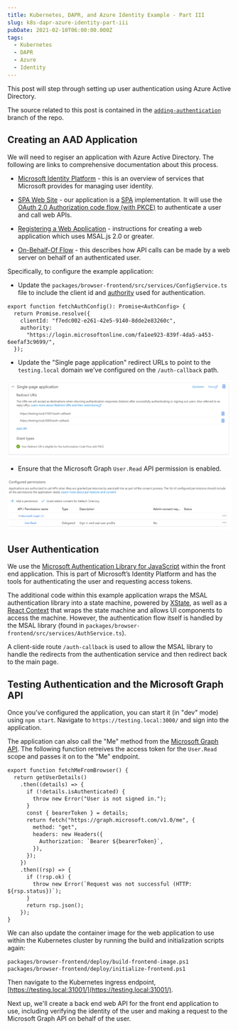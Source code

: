 ```yaml
---
title: Kubernetes, DAPR, and Azure Identity Example - Part III
slug: k8s-dapr-azure-identity-part-iii
pubDate: 2021-02-10T06:00:00.000Z
tags:
  - Kubernetes
  - DAPR
  - Azure
  - Identity
---
```


This post will step through setting up user authentication using Azure Active Directory.

The source related to this post is contained in the [`adding-authentication`](https://github.com/dfbaskin/azure-and-dapr-identity-example/tree/adding-authentication) branch of the repo.

## Creating an AAD Application

We will need to regiser an application with Azure Active Directory. The following are links to comprehensive documentation about this process.

- [Microsoft Identity Platform](https://docs.microsoft.com/en-us/azure/active-directory/develop/v2-overview) - this is an overview of services that Microsoft provides for managing user identity.

- [SPA Web Site](https://docs.microsoft.com/en-us/azure/active-directory/develop/scenario-spa-overview) - our application is a [SPA](https://developer.mozilla.org/en-US/docs/Glossary/SPA) implementation. It will use the [OAuth 2.0 Authorization code flow (with PKCE)](https://docs.microsoft.com/en-us/azure/active-directory/develop/v2-oauth2-auth-code-flow) to authenticate a user and call web APIs.

- [Registering a Web Application](https://docs.microsoft.com/en-us/azure/active-directory/develop/scenario-spa-app-registration) - instructions for creating a web application which uses MSAL.js 2.0 or greater.

- [On-Behalf-Of Flow](https://docs.microsoft.com/en-us/azure/active-directory/develop/v2-oauth2-on-behalf-of-flow) - this describes how API calls can be made by a web server on behalf of an authenticated user.

Specifically, to configure the example application:

- Update the `packages/browser-frontend/src/services/ConfigService.ts` file to include the client id and [authority](https://docs.microsoft.com/en-us/azure/active-directory/develop/msal-client-application-configuration#authority) used for authentication.

```
export function fetchAuthConfig(): Promise<AuthConfig> {
  return Promise.resolve({
    clientId: "f7edc002-e261-42e5-9140-8dde2e83260c",
    authority:
      "https://login.microsoftonline.com/fa1ee923-839f-4da5-a453-6eefaf3c9699/",
  });
```

- Update the "Single page application" redirect URLs to point to the `testing.local` domain we've configured on the `/auth-callback` path.

![Redirects](./images/authentication-redirect.png)

- Ensure that the Microsoft Graph `User.Read` API permission is enabled.

![Permissions](./images/authentication-permissions.png)

## User Authentication

We use the [Microsoft Authentication Library for JavaScript](https://github.com/AzureAD/microsoft-authentication-library-for-js#readme) within the front end application. This is part of Microsoft’s Identity Platform and has the tools for authenticating the user and requesting access tokens.

The additional code within this example application wraps the MSAL authentication library into a state machine, powered by [XState](https://xstate.js.org/docs/), as well as a [React Context](https://reactjs.org/docs/context.html) that wraps the state machine and allows UI components to access the machine. However, the authentication flow itself is handled by the MSAL library (found in `packages/browser-frontend/src/services/AuthService.ts`).

A client-side route `/auth-callback` is used to allow the MSAL library to handle the redirects from the authentication service and then redirect back to the main page.

## Testing Authentication and the Microsoft Graph API

Once you've configured the application, you can start it (in "dev" mode) using `npm start`. Navigate to `https://testing.local:3000/` and sign into the application.

The application can also call the "Me" method from the [Microsoft Graph API](https://docs.microsoft.com/en-us/graph/overview). The following function retreives the access token for the `User.Read` scope and passes it on to the "Me" endpoint.

```
export function fetchMeFromBrowser() {
  return getUserDetails()
    .then((details) => {
      if (!details.isAuthenticated) {
        throw new Error("User is not signed in.");
      }
      const { bearerToken } = details;
      return fetch("https://graph.microsoft.com/v1.0/me", {
        method: "get",
        headers: new Headers({
          Authorization: `Bearer ${bearerToken}`,
        }),
      });
    })
    .then((rsp) => {
      if (!rsp.ok) {
        throw new Error(`Request was not successful (HTTP: ${rsp.status})`);
      }
      return rsp.json();
    });
}
```

We can also update the container image for the web application to use within the Kubernetes cluster by running the build and initialization scripts again:

```
packages/browser-frontend/deploy/build-frontend-image.ps1
packages/browser-frontend/deploy/initialize-frontend.ps1
```

Then navigate to the Kubernetes ingress endpoint, [https://testing.local:31001/](https://testing.local:31001/).

Next up, we'll create a back end web API for the front end application to use, including verifying the identity of the user and making a request to the Microsoft Graph API on behalf of the user.
